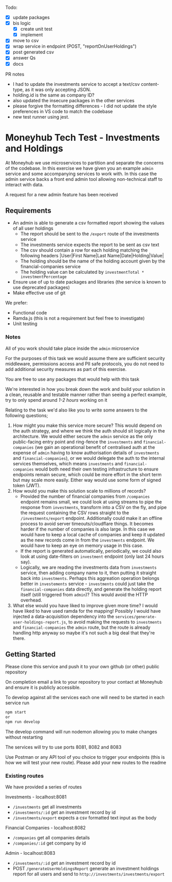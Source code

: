 Todo:

- [x] update packages
- [x] bis logic
  - [x] create unit test
  - [x] implement
- [x] move to csv
- [x] wrap service in endpoint (POST, "reportOnUserHoldings")
- [x] post generated csv
- [x] answer Qs
- [x] docs

PR notes

- I had to update the investments service to accept a text/csv content-type, as it was only accepting JSON.
- holding.id is the same as company ID?
- also updated the insecure packages in the other services
- please forgive the formatting differences - I did not update the style preferences in VS code to match the codebase
- new test runner using jest.

# Moneyhub Tech Test - Investments and Holdings

At Moneyhub we use microservices to partition and separate the concerns of the codebase. In this exercise we have given you an example `admin` service and some accompanying services to work with. In this case the admin service backs a front end admin tool allowing non-technical staff to interact with data.

A request for a new admin feature has been received

## Requirements

- An admin is able to generate a csv formatted report showing the values of all user holdings
  - The report should be sent to the `/export` route of the investments service
  - The investments service expects the report to be sent as csv text
  - The csv should contain a row for each holding matching the following headers
    |User|First Name|Last Name|Date|Holding|Value|
  - The holding should be the name of the holding account given by the financial-companies service
  - The holding value can be calculated by `investmentTotal * investmentPercentage`
- Ensure use of up to date packages and libraries (the service is known to use deprecated packages)
- Make effective use of git

We prefer:

- Functional code
- Ramda.js (this is not a requirement but feel free to investigate)
- Unit testing

### Notes

All of you work should take place inside the `admin` microservice

For the purposes of this task we would assume there are sufficient security middleware, permissions access and PII safe protocols, you do not need to add additional security measures as part of this exercise.

You are free to use any packages that would help with this task

We're interested in how you break down the work and build your solution in a clean, reusable and testable manner rather than seeing a perfect example, try to only spend around _1-2 hours_ working on it

Relating to the task we'd also like you to write some answers to the following questions;

1. How might you make this service more secure?
   This would depend on the auth strategy, and where we think the auth should sit logically in the architecture. We would either secure the `admin` service as the only public-facing entry point and ring-fence the `investments` and `financial-companies` (we gain an operational benefit of centralised auth at the expense of `admin` having to know authorisation details of `investments` and `financial-companies`), or we would delegate the auth to the internal services themselves, which means `investments` and `financial-companies` would both need their own testing infrastructure to ensure endpoints remain secure, which could be more effort in the short term but may scale more easily. Either way would use some form of signed token (JWT).
2. How would you make this solution scale to millions of records?
   - Provided the number of financial companies from `/companies` endpoint remains small, we could look at using streams to pipe the response from `investments`, transform into a CSV on the fly, and pipe the request containing the CSV rows straight to the `/investments/export` endpoint. Additionally could make it an offline process to avoid server timeouts/cloudflare things. It becomes harder if the number of companies is also large. In this case we would have to keep a local cache of companies and keep it updated as the new records come in from the `investments` endpoint. We would have to keep an eye on memory usage in this case.
   - If the report is generated automatically, periodically, we could also look at using date-filters on `investment` endpoint (only last 24 hours say).
   - Logically, we are reading the investments data from `investments` service, then adding company name to it, then putting it straight back into `investments`. Perhaps this aggreation operation belongs better in `investements` service - `investments` could just take the `financial-companies` data directly, and generate the holding report itself (still triggered from `admin`)? This would avoid the HTTP overhead.
3. What else would you have liked to improve given more time?
   I would have liked to have used ramda for the mapping! Possibly I would have injected a data-acquisition dependency into the `services/generate-user-holdings-report.js`, to avoid making the requests to `investments` and `financial-companies` the `admin` route, but the route is already handling http anyway so maybe it's not such a big deal that they're there.

## Getting Started

Please clone this service and push it to your own github (or other) public repository

On completion email a link to your repository to your contact at Moneyhub and ensure it is publicly accessible.

To develop against all the services each one will need to be started in each service run

```bash
npm start
or
npm run develop
```

The develop command will run nodemon allowing you to make changes without restarting

The services will try to use ports 8081, 8082 and 8083

Use Postman or any API tool of you choice to trigger your endpoints (this is how we will test your new route). Please add your new routes to the readme

### Existing routes

We have provided a series of routes

Investments - localhost:8081

- `/investments` get all investments
- `/investments/:id` get an investment record by id
- `/investments/export` expects a csv formatted text input as the body

Financial Companies - localhost:8082

- `/companies` get all companies details
- `/companies/:id` get company by id

Admin - localhost:8083

- `/investments/:id` get an investment record by id
- POST `/generateUserHoldingsReport` generate an investment holdings report for all users and send to `http://investments/investments/export`
